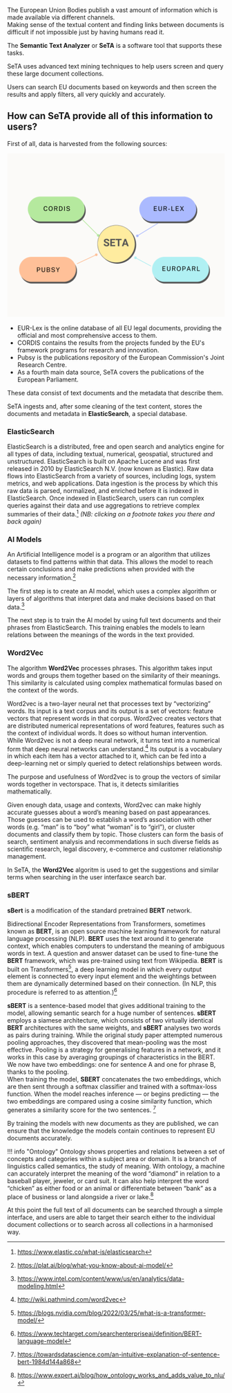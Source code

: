 <!--  {{ customer.web }} -->

The European Union Bodies publish a vast amount of information which is made available via different channels.      
Making sense of the textual content and finding links between documents is difficult if not impossible just by having humans read it. 



The **Semantic Text Analyzer** or **SeTA** is a software tool that supports these tasks.     

SeTA uses advanced text mining techniques to help users screen and query these large document collections.   

Users can search EU documents based on keywords and then screen the results and apply filters, all very quickly and accurately.    


## How can SeTA provide all of this information to users?

First of all, data is harvested from the following sources:

![Screenshot](./img/data_sources.png)

- EUR-Lex is the online database of all EU legal documents, providing the official and most comprehensive access to them.      
- CORDIS contains the results from the projects funded by the EU's framework programs for research and innovation.      
- Pubsy is the publications repository of the European Commission's Joint Research Centre.     
- As a fourth main data source, SeTA covers the publications of the European Parliament.     

These data consist of text documents and the metadata that describe them.      

SeTA ingests and, after some cleaning of the text content, stores the documents and metadata in **ElasticSearch**, a special database.     


### ElasticSearch
ElasticSearch is a distributed, free and open search and analytics engine for all types of data, including textual, numerical, geospatial, structured and unstructured. ElasticSearch is built on Apache Lucene and was first released in 2010 by ElasticSearch N.V. (now known as Elastic).  Raw data flows into ElasticSearch from a variety of sources, including logs, system metrics, and web applications. Data ingestion is the process by which this raw data is parsed, normalized, and enriched before it is indexed in ElasticSearch. Once indexed in ElasticSearch, users can run complex queries against their data and use aggregations to retrieve complex summaries of their data.[^1] *(NB: clicking on a footnote takes you there and back again)*

### AI Models

An Artificial Intelligence model is a program or an algorithm that utilizes datasets to find patterns within that data. This allows the model to reach certain conclusions and make predictions when provided with the necessary information.[^2] 

The first step is to create an AI model, which uses a complex algorithm or layers of algorithms that interpret data and make decisions based on that data.[^3] 

The next step is to train the AI model by using full text documents and their phrases from ElasticSearch. This training enables the models to learn relations between the meanings of the words in the text provided. 


### Word2Vec

The algorithm **Word2Vec** processes phrases. This algorithm takes input words and groups them together based on the similarity of their meanings. This similarity is calculated using complex mathematical formulas based on the context of the words. 

Word2vec is a two-layer neural net that processes text by “vectorizing” words. Its input is a text corpus and its output is a set of vectors: feature vectors that represent words in that corpus. Word2vec creates vectors that are distributed numerical representations of word features, features such as the context of individual words. It does so without human intervention. While Word2vec is not a deep neural network, it turns text into a numerical form that deep neural networks can understand.[^4] Its output is a vocabulary in which each item has a vector attached to it, which can be fed into a deep-learning net or simply queried to detect relationships between words.

The purpose and usefulness of Word2vec is to group the vectors of similar words together in vectorspace. That is, it detects similarities mathematically. 

Given enough data, usage and contexts, Word2vec can make highly accurate guesses about a word’s meaning based on past appearances. Those guesses can be used to establish a word’s association with other words (e.g. “man” is to “boy” what “woman” is to “girl”), or cluster documents and classify them by topic. Those clusters can form the basis of search, sentiment analysis and recommendations in such diverse fields as scientific research, legal discovery, e-commerce and customer relationship management.

In SeTA, the **Word2Vec** algoritm is used to get the suggestions and similar terms when searching in the user interfaxce search bar.


### sBERT
<!-- to ask  in which part is used sBERT-->
**sBert** is a modification of the standard pretrained **BERT** network.

Bidirectional Encoder Representations from Transformers, sometimes known as **BERT**, is an open source machine learning framework for natural language processing (NLP). **BERT** uses the text around it to generate context, which enables computers to understand the meaning of ambiguous words in text. A question and answer dataset can be used to fine-tune the **BERT** framework, which was pre-trained using text from Wikipedia.  **BERT** is built on Transformers[^5], a deep learning model in which every output element is connected to every input element and the weightings between them are dynamically determined based on their connection. (In NLP, this procedure is referred to as attention.)[^6]

**sBERT** is a sentence-based model that gives additional training to the model, allowing semantic search for a huge number of sentences. **sBERT** employs a siamese architecture, which consists of two virtually identical **BERT** architectures with the same weights, and **sBERT** analyses two words as pairs during training. While the original study paper attempted numerous pooling approaches, they discovered that mean-pooling was the most effective. Pooling is a strategy for generalising features in a network, and it works in this case by averaging groupings of characteristics in the BERT. We now have two embeddings: one for sentence A and one for phrase B, thanks to the pooling.     
When training the model, **SBERT** concatenates the two embeddings, which are then sent through a softmax classifier and trained with a softmax-loss function. When the model reaches inference — or begins predicting — the two embeddings are compared using a cosine similarity function, which generates a similarity score for the two sentences.
[^7] 

By training the models with new documents as they are published, we can ensure that the knowledge the models contain continues to represent EU documents accurately. 



!!! info "Ontology"
    Ontology shows properties and relations between a set of concepts and categories within a  subject area or domain. It is a branch of linguistics called semantics, the study of meaning. With ontology, a machine can accurately interpret the meaning of the word “diamond” in relation to a baseball player, jeweler, or card suit. It can also help interpret the word “chicken” as either food or an animal or differentiate between “bank” as a place of business or land alongside a river or lake.[^8]

At this point the full text of all documents can be searched through a simple interface, and users are able to target their search either to the individual document collections or to search across all collections in a harmonised way.



[^1]:https://www.elastic.co/what-is/elasticsearch
[^2]:https://plat.ai/blog/what-you-know-about-ai-model/
[^3]:https://www.intel.com/content/www/us/en/analytics/data-modeling.html
[^4]:http://wiki.pathmind.com/word2vec
[^5]:https://blogs.nvidia.com/blog/2022/03/25/what-is-a-transformer-model/
[^6]:https://www.techtarget.com/searchenterpriseai/definition/BERT-language-model
[^7]:https://towardsdatascience.com/an-intuitive-explanation-of-sentence-bert-1984d144a868
[^8]:https://www.expert.ai/blog/how_ontology_works_and_adds_value_to_nlu/
   